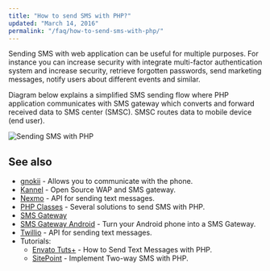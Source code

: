 ```yaml
---
title: "How to send SMS with PHP?"
updated: "March 14, 2016"
permalink: "/faq/how-to-send-sms-with-php/"
---
```


Sending SMS with web application can be useful for multiple purposes. For instance
you can increase security with integrate multi-factor authentication system and
increase security, retrieve forgotten passwords, send marketing messages, notify
users about different events and similar.

Diagram below explains a simplified SMS sending flow where PHP application
communicates with SMS gateway which converts and forward received data to SMS center (SMSC). SMSC
routes data to mobile device (end user).

![Sending SMS with PHP](/images/general/sms.png "Sending SMS with PHP")

## See also

* [gnokii](https://www.gnokii.org/) - Allows you to communicate with the phone.
* [Kannel](http://www.kannel.org/) - Open Source WAP and SMS gateway.
* [Nexmo](https://www.nexmo.com/) - API for sending text messages.
* [PHP Classes](http://www.phpclasses.org/search.html?words=sms&go_search=1) - Several solutions to send SMS with PHP.
* [SMS Gateway](https://en.wikipedia.org/wiki/SMS_gateway)
* [SMS Gateway Android](https://smsgateway.me/) - Turn your Android phone into a SMS Gateway.
* [Twillio](https://www.twilio.com/) - API for sending text messages.
* Tutorials:
    * [Envato Tuts+](http://code.tutsplus.com/tutorials/how-to-send-text-messages-with-php--net-17693) - How to Send Text Messages with PHP.
    * [SitePoint](http://www.sitepoint.com/implement-two-way-sms-with-php/) - Implement Two-way SMS with PHP.
